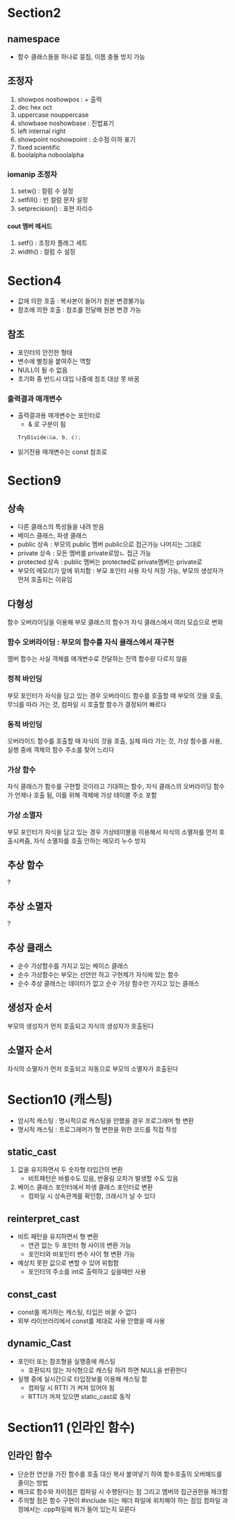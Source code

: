 # Section2

## namespace

- 함수 클래스들을 하나로 뭉침, 이름 충돌 방지 가능

## 조정자

1. showpos noshowpos : \+ 출력
2. dec hex oct
3. uppercase nouppercase
4. showbase noshowbase : 진법표기
5. left internal right
6. showpoint noshowpoint : 소수점 이하 표기
7. fixed scientific
8. boolalpha noboolalpha

### iomanip 조정자

1. setw() : 컬럼 수 설정
2. setfill() : 빈 컬럼 문자 설정
3. setprecision() : 표현 자리수

#### cout 멤버 메서드

1. setf() : 조정자 플래그 세트
2. width() : 컬럼 수 설정

# Section4

- 값에 의한 호출 : 복사본이 들어가 원본 변경불가능
- 참조에 의한 호출 : 참조를 전달해 원본 변경 가능

## 참조

- 포인터의 안전한 형태
- 변수에 별칭을 붙여주는 역할
- NULL이 될 수 없음
- 초기화 중 반드시 대입 나중에 참조 대상 못 바꿈

### 출력결과 매개변수

- 출력결과용 매개변수는 포인터로
  - \& 로 구분이 됨
  ```c++
  TryDivide(&a, b, c);
  ```
- 읽기전용 매개변수는 const 참조로

# Section9

## 상속

- 다른 클래스의 특성들을 내려 받음
- 베이스 클래스, 파생 클래스
- public 상속 : 부모의 public 멤버 public으로 접근가능 나머지는 그대로
- private 상속 : 모든 멤버를 private로맘ㄴ 접근 가능
- protected 상속 : public 멤버는 protected로 private멤버는 private로
- 부모의 메모리가 앞에 위치함 : 부모 포인터 사용 자식 저장 가능, 부모의 생성자가 먼저 호출되는 이유임

## 다형성

함수 오버라이딩을 이용해 부모 클래스의 함수가 자식 클래스에서 여러 모습으로 변화

### 함수 오버라이딩 : 부모의 함수를 자식 클래스에서 재구현

멤버 함수는 사실 객체를 매개변수로 전달하는 전역 함수랑 다르지 않음

### 정적 바인딩

부모 포인터가 자식을 담고 있는 경우 오버라이드 함수를 호출할 때 부모의 것을 호출, 무늬를 따라 가는 것, 컴파일 시 호출할 함수가 결정되어 빠르다

### 동적 바인딩

오버라이드 함수를 호출할 때 자식의 것을 호출, 실체 따라 가는 것, 가상 함수를 사용, 실행 중에 객체의 함수 주소를 찾어 느리다

### 가상 함수

자식 클래스가 함수를 구현할 것이라고 기대하는 함수, 자식 클래스의 오버라이딩 함수가 언제나 호출 됨, 이를 위해 객체에 가상 테이블 주소 포함

### 가상 소멸자

부모 포인터가 자식을 담고 있는 경우 가상테이블을 이용해서 자식의 소멸자를 먼저 호출시켜줌, 자식 소멸자를 호출 안하는 메모리 누수 방지

## 추상 함수

?

## 추상 소멸자

?

## 추상 클래스

- 순수 가상함수를 가지고 있는 베이스 클래스
- 순수 가상함수는 부모는 선언만 하고 구현체가 자식에 있는 함수
- 순수 추상 클래스는 데이터가 없고 순수 가상 함수만 가지고 있는 클래스

## 생성자 순서

부모의 생성자가 먼저 호출되고 자식의 생성자가 호출된다

## 소멸자 순서

자식의 소멸자가 먼저 호출되고 자동으로 부모의 소멸자가 호출된다

# Section10 (캐스팅)

- 암시적 캐스팅 : 명시적으로 캐스팅을 안했을 경우 프로그래머 형 변환
- 명시적 캐스팅 : 프로그래머가 형 변한을 위한 코드를 직접 작성

## static_cast

1. 값을 유지하면서 두 숫자형 타입간의 변환
   - 비트패턴은 바뀔수도 있음, 반올림 오차가 발생할 수도 있음
2. 베이스 클래스 포인터에서 파생 클래스 포인터로 변환
   - 컴파일 시 상속관계를 확인함, 크래시가 날 수 있다

## reinterpret_cast

- 비트 패턴을 유지하면서 형 변환
  - 연관 없는 두 포인터 형 사이의 변환 가능
  - 포인터와 비포인터 변수 사이 형 변환 가능
- 예상치 못한 값으로 변할 수 있어 위험함
  - 포인터의 주소를 int로 출력하고 싶을때만 사용

## const_cast

- const를 제거하는 캐스팅, 타입은 바꿀 수 없다
- 외부 라이브러리에서 const를 제대로 사용 안했을 때 사용

## dynamic_Cast

- 포인터 또는 참조형을 실행중에 캐스팅
  - 호환되지 않는 자식형으로 캐스팅 하려 하면 NULL을 반환한다
- 실행 중에 실시간으로 타입정보를 이용해 캐스팅 함
  - 컴파일 시 RTTI 가 켜져 있어야 됨
  - RTTI가 꺼져 있으면 static_cast로 동작

# Section11 (인라인 함수)

## 인라인 함수

- 단순한 연산을 가진 함수를 호출 대신 복사 붙여넣기 하여 함수호출의 오버헤드를 줄이는 방법
- 매크로 함수와 차이점은 컴파일 시 수행된다는 점 그리고 멤버의 접근권한을 체크함
- 주의할 점은 함수 구현이 \#include 되는 헤더 파일에 위치해야 하는 점임 컴파일 과정에서는 \.cpp파일에 뭐가 들어 있는지 모른다
